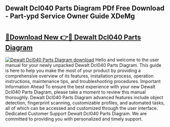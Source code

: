 ## Dewalt Dcl040 Parts Diagram PDf Free Download - Part-ypd Service Owner Guide XDeMg

# <h2><a href="http://dfm3js.blite.top/?on=Dewalt+Dcl040+Parts+Diagram">🔗Download New 👉🔴 Dewalt Dcl040 Parts Diagram</a></h2>

[![Dewalt Dcl040 Parts Diagram download](https://i.imgur.com/lujVjoI.png)](http://dfm3js.blite.top/?on=Dewalt+Dcl040+Parts+Diagram)
Hello and welcome to the user manual for your newly unpacked Dewalt Dcl040 Parts Diagram. This guide is here to help you make the most of your product by providing a comprehensive overview of its features, installation process, operation instructions, maintenance tips, and troubleshooting procedures. Important Information Ahead To ensure the best experience with your new Dewalt Dcl040 Parts Diagram, please take a moment to review this manual thoroughly. Dewalt Dcl040 Parts Diagram advanced features include object detection, fingerprint scanning, customizable profiles, and automated tasks, all of which can be accessed and customized through the user interface. Dedicated Customer Support Dewalt Dcl040 Parts Diagram. We are committed to providing you with personalized and timely support.
